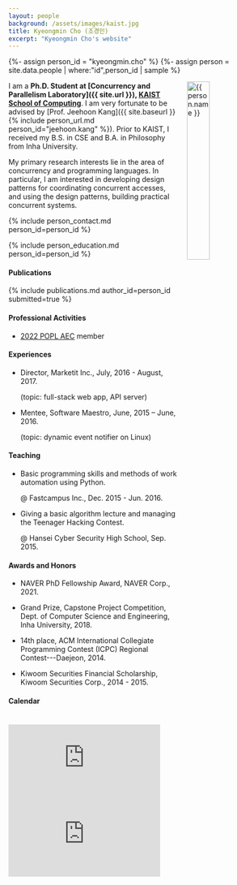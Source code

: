 ```yaml
---
layout: people
background: /assets/images/kaist.jpg
title: Kyeongmin Cho (조경민)
excerpt: "Kyeongmin Cho's website"
---
```


{%- assign person_id = "kyeongmin.cho" %}
{%- assign person = site.data.people | where:"id",person_id | sample %}

<img align="right" style="width: 30%; padding-left: 3%;" src="{{ site.baseurl }}/assets/images/people/kyeongmin.cho.jpg" alt="{{ person.name }}">

I am a **Ph.D. Student at [Concurrency and Parallelism Laboratory]({{ site.url }}), [KAIST School of Computing](https://cs.kaist.ac.kr)**. I
am very fortunate to be advised by [Prof. Jeehoon Kang]({{ site.baseurl }}{% include person_url.md person_id="jeehoon.kang" %}). Prior to KAIST, I received my B.S. in CSE and B.A. in Philosophy from Inha University.

My primary research interests lie in the area of concurrency and programming languages. In particular, I am interested in developing design patterns for coordinating concurrent accesses, and using the design patterns, building practical concurrent systems.


{% include person_contact.md person_id=person_id %}


{% include person_education.md person_id=person_id %}


#### Publications

{% include publications.md author_id=person_id submitted=true %}

#### Professional Activities

- [2022 POPL AEC](https://popl22.sigplan.org/) member

#### Experiences

- Director, Marketit Inc., July, 2016 - August, 2017.

  (topic: full-stack web app, API server)

- Mentee, Software Maestro, June, 2015 – June, 2016.

  (topic: dynamic event notifier on Linux)


#### Teaching

- Basic programming skills and methods of work automation using Python.

  @ Fastcampus Inc., Dec. 2015 - Jun. 2016.

- Giving a basic algorithm lecture and managing the Teenager Hacking Contest.

  @ Hansei Cyber Security High School, Sep. 2015.


#### Awards and Honors

- NAVER PhD Fellowship Award, NAVER Corp., 2021.

- Grand Prize, Capstone Project Competition, Dept. of Computer Science and Engineering, Inha University, 2018.

- 14th place, ACM International Collegiate Programming Contest (ICPC) Regional Contest---Daejeon, 2014.

- Kiwoom Securities Financial Scholarship, Kiwoom Securities Corp., 2014 - 2015.

#### Calendar

<div class="responsive-iframe-container big-container">
    <iframe src="https://calendar.google.com/calendar/embed?showTitle=0&amp;showPrint=0&amp;mode=WEEK&amp&amp;wkst=1&amp;bgcolor=%23FFFFFF&amp;src=kyeongmin.cho%40cp.kaist.ac.kr&amp;color=%23125A12&amp;ctz=Asia%2FSeoul" style="border-width:0; margin-top:15pt;" frameborder="0" scrolling="no"></iframe>
</div>
<div class="responsive-iframe-container small-container" style="height: 1000;">
    <iframe src="https://calendar.google.com/calendar/embed?showTitle=0&amp;showPrint=0&amp;mode=AGENDA&amp&amp;wkst=1&amp;bgcolor=%23FFFFFF&amp;src=kyeongmin.cho%40cp.kaist.ac.kr&amp;color=%23125A12&amp;ctz=Asia%2FSeoul" style="border-width:0" frameborder="0" scrolling="no"></iframe>
</div>
